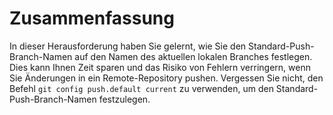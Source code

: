 # Zusammenfassung

In dieser Herausforderung haben Sie gelernt, wie Sie den Standard-Push-Branch-Namen auf den Namen des aktuellen lokalen Branches festlegen. Dies kann Ihnen Zeit sparen und das Risiko von Fehlern verringern, wenn Sie Änderungen in ein Remote-Repository pushen. Vergessen Sie nicht, den Befehl `git config push.default current` zu verwenden, um den Standard-Push-Branch-Namen festzulegen.

